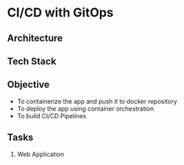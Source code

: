 # CI/CD with GitOps

## Architecture


## Tech Stack


## Objective
* To containerize the app and push it to docker repository
* To deploy the app using container orchestration
* To build CI/CD Pipelines


## Tasks
1. Web Application
